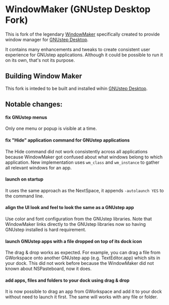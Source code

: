 # WindowMaker (GNUstep Desktop Fork)

This is fork of the legendary [WindowMaker](https://github.com/window-maker/wmaker) specifically created to provide window manager for [GNUstep Desktop](https://github.com/onflapp/gs-desktop). 

It contains many enhancements and tweaks to create consistent user experience for GNUstep applications. Although it could be possible to run it on its own, that's not its purpose.  

## Building Window Maker

This fork is inteded to be built and installed wihin [GNUstep Desktop](https://github.com/onflapp/gs-desktop).

## Notable changes:

#### fix GNUstep menus

Only one menu or popup is visible at a time.

#### fix "Hide" application command for GNUstep applications

The Hide command did not work consistently across all applications because WindowMaker got confused about what windows belong to which application. 
New implementation uses `wm_class` and `wm_instance` to gather all relevant windows for an app.

#### launch on startup

It uses the same approach as the NextSpace, it appends `-autolaunch YES` to the command line.

#### align the UI look and feel to look the same as a GNUstep app

Use color and font configuration from the GNUstep libraries. Note that WindowMaker links directly to the GNUstep libraries now so having GNUstep installed is hard requirement.

#### launch GNUstep apps with a file dropped on top of its dock icon

The drag & drop works as expected. For example, you can drag a file from GWorkspace onto another GNUstep app (e.g. TextEditor.app) which sits in your dock. This did not work before because the WindowMaker did not known about NSPasteboard, now it does.

#### add apps, files and folders to your dock using drag & drop 

It is now possible to drag an app from GWorkspace and add it to your dock without need to launch it first. The same will works with any file or folder.  
